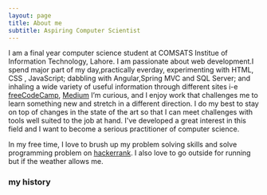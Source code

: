 ```yaml
---
layout: page
title: About me
subtitle: Aspiring Computer Scientist
---
```


I am a final year computer science student at COMSATS Institue of Information Technology, Lahore. I am passionate about web development.I spend major part of my day,practically everday, experimenting with HTML, CSS , JavaScript; dabbling with Angular,Spring MVC and SQL Server; and inhaling a wide variety of useful information through different sites i-e [freeCodeCamp](https://www.freecodecamp.org), [Medium](https://medium.com) I’m curious, and I enjoy work that challenges me to learn something new and stretch in a different direction. I do my best to stay on top of changes in the state of the art so that I can meet challenges with tools well suited to the job at hand. I've developed a great interest in this field and I want to become a serious practitioner of computer science.

In my free time, I love to brush up my problem solving skills and solve programming problem on [hackerrank](https://www.hackerrank.com). I also love to go outside for running but if the weather allows me. 

### my history


